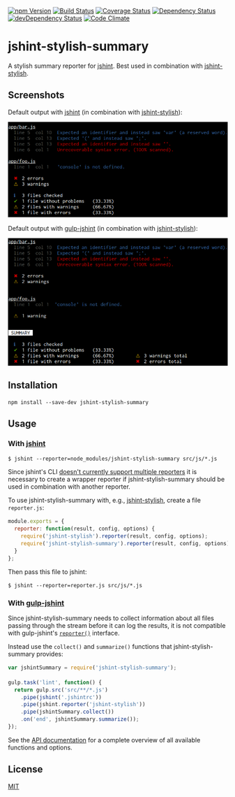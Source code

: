 [![npm Version](https://img.shields.io/npm/v/jshint-stylish-summary.svg)](https://www.npmjs.com/package/jshint-stylish-summary)
[![Build Status](https://travis-ci.org/svenschoenung/jshint-stylish-summary.svg?branch=master)](https://travis-ci.org/svenschoenung/jshint-stylish-summary)
[![Coverage Status](https://coveralls.io/repos/github/svenschoenung/jshint-stylish-summary/badge.svg?branch=master)](https://coveralls.io/github/svenschoenung/jshint-stylish-summary?branch=master)
[![Dependency Status](https://david-dm.org/svenschoenung/jshint-stylish-summary.svg)](https://david-dm.org/svenschoenung/jshint-stylish-summary)
[![devDependency Status](https://david-dm.org/svenschoenung/jshint-stylish-summary/dev-status.svg)](https://david-dm.org/svenschoenung/jshint-stylish-summary#info=devDependencies)
[![Code Climate](https://codeclimate.com/github/svenschoenung/jshint-stylish-summary/badges/gpa.svg)](https://codeclimate.com/github/svenschoenung/jshint-stylish-summary)


# jshint-stylish-summary

A stylish summary reporter for [jshint](https://github.com/jshint/jshint). Best used in combination with [jshint-stylish](https://github.com/sindresorhus/jshint-stylish).

## Screenshots

Default output with [jshint](https://github.com/jshint/jshint) (in combination with [jshint-stylish](https://github.com/sindresorhus/jshint-stylish)):

![](screenshot-jshint.png)

Default output with [gulp-jshint](https://github.com/spalger/gulp-jshint)  (in combination with [jshint-stylish](https://github.com/sindresorhus/jshint-stylish)):

![](screenshot-gulp-jshint.png)

## Installation

    npm install --save-dev jshint-stylish-summary

## Usage

### With [jshint](https://github.com/jshint/jshint)

    $ jshint --reporter=node_modules/jshint-stylish-summary src/js/*.js

Since jshint's CLI [doesn't currently support multiple reporters](https://github.com/jshint/jshint/issues/1702) it is necessary to create a wrapper reporter if jshint-stylish-summary should be used in combination with another reporter.

To use jshint-stylish-summary with, e.g., [jshint-stylish](https://github.com/sindresorhus/jshint-stylish), create a file `reporter.js`:

```js
module.exports = {
  reporter: function(result, config, options) {
    require('jshint-stylish').reporter(result, config, options);
    require('jshint-stylish-summary').reporter(result, config, options);
  }
};
```

Then pass this file to jshint:

    $ jshint --reporter=reporter.js src/js/*.js

### With [gulp-jshint](https://github.com/spalger/gulp-jshint)

Since jshint-stylish-summary needs to collect information about all files passing through the stream before it can log the results, it is not compatible with gulp-jshint's [`reporter()`](https://github.com/spalger/gulp-jshint#external) interface.

Instead use the `collect()` and `summarize()` functions that jshint-stylish-summary provides:

```js
var jshintSummary = require('jshint-stylish-summary');

gulp.task('lint', function() {
  return gulp.src('src/**/*.js')
    .pipe(jshint('.jshintrc'))
    .pipe(jshint.reporter('jshint-stylish'))
    .pipe(jshintSummary.collect())
    .on('end', jshintSummary.summarize());
});
```

See the [API documentation](API.md) for a complete overview of all available functions and options.

## License

[MIT](LICENSE)
